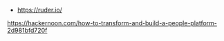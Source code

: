 
- https://ruder.io/

https://hackernoon.com/how-to-transform-and-build-a-people-platform-2d981bfd720f